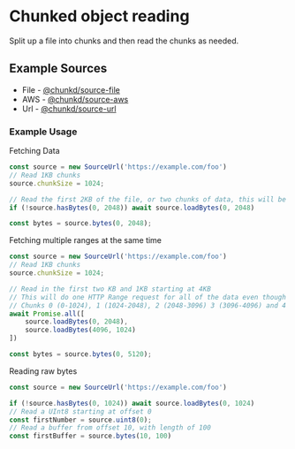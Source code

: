 # Chunked object reading

Split up a file into chunks and then read the chunks as needed.

## Example Sources
- File - [@chunkd/source-file](https://www.npmjs.com/package/@chunkd/source-file)
- AWS - [@chunkd/source-aws](https://www.npmjs.com/package/@chunkd/source-aws)
- Url - [@chunkd/source-url](https://www.npmjs.com/package/@chunkd/source-url)

### Example Usage
Fetching Data
```typescript
const source = new SourceUrl('https://example.com/foo')
// Read 1KB chunks
source.chunkSize = 1024;

// Read the first 2KB of the file, or two chunks of data, this will be one HTTP Range requests
if (!source.hasBytes(0, 2048)) await source.loadBytes(0, 2048)

const bytes = source.bytes(0, 2048);
```

Fetching multiple ranges at the same time

```typescript
const source = new SourceUrl('https://example.com/foo')
// Read 1KB chunks
source.chunkSize = 1024;

// Read in the first two KB and 1KB starting at 4KB
// This will do one HTTP Range request for all of the data even though 2048-4096 has not been requested
// Chunks 0 (0-1024), 1 (1024-2048), 2 (2048-3096) 3 (3096-4096) and 4 (4096 - 5120) will be fetched
await Promise.all([
    source.loadBytes(0, 2048), 
    source.loadBytes(4096, 1024)
]) 

const bytes = source.bytes(0, 5120);
```


Reading raw bytes
```typescript
const source = new SourceUrl('https://example.com/foo')

if (!source.hasBytes(0, 1024)) await source.loadBytes(0, 1024)
// Read a UInt8 starting at offset 0
const firstNumber = source.uint8(0);
// Read a buffer from offset 10, with length of 100
const firstBuffer = source.bytes(10, 100)
```